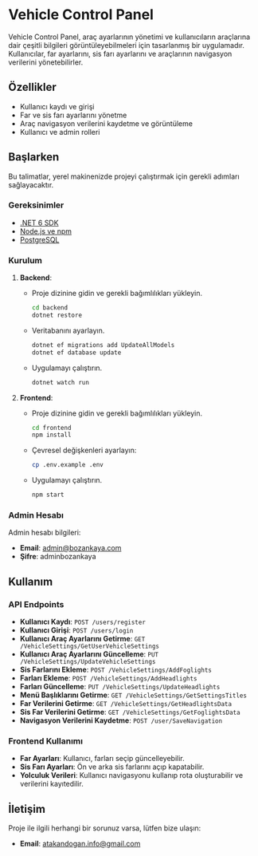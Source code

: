 # Vehicle Control Panel

Vehicle Control Panel, araç ayarlarının yönetimi ve kullanıcıların araçlarına dair çeşitli bilgileri görüntüleyebilmeleri için tasarlanmış bir uygulamadır. Kullanıcılar, far ayarlarını, sis farı ayarlarını ve araçlarının navigasyon verilerini yönetebilirler.

## Özellikler

- Kullanıcı kaydı ve girişi
- Far ve sis farı ayarlarını yönetme
- Araç navigasyon verilerini kaydetme ve görüntüleme
- Kullanıcı ve admin rolleri

## Başlarken

Bu talimatlar, yerel makinenizde projeyi çalıştırmak için gerekli adımları sağlayacaktır.

### Gereksinimler

- [.NET 6 SDK](https://dotnet.microsoft.com/download/dotnet/6.0)
- [Node.js ve npm](https://nodejs.org/)
- [PostgreSQL](https://www.postgresql.org/)

### Kurulum

1. **Backend**:
   - Proje dizinine gidin ve gerekli bağımlılıkları yükleyin.
     ```bash
     cd backend
     dotnet restore
     ```
   - Veritabanını ayarlayın.
     ```bash
     dotnet ef migrations add UpdateAllModels
     dotnet ef database update
     ```
   - Uygulamayı çalıştırın.
     ```bash
     dotnet watch run
     ```

2. **Frontend**:
   - Proje dizinine gidin ve gerekli bağımlılıkları yükleyin.
     ```bash
     cd frontend
     npm install
     ```
   - Çevresel değişkenleri ayarlayın:
     ```bash
     cp .env.example .env
     ```
   - Uygulamayı çalıştırın.
     ```bash
     npm start
     ```

### Admin Hesabı

Admin hesabı bilgileri:

- **Email**: admin@bozankaya.com
- **Şifre**: adminbozankaya

## Kullanım

### API Endpoints

- **Kullanıcı Kaydı**: `POST /users/register`
- **Kullanıcı Girişi**: `POST /users/login`
- **Kullanıcı Araç Ayarlarını Getirme**: `GET /VehicleSettings/GetUserVehicleSettings`
- **Kullanıcı Araç Ayarlarını Güncelleme**: `PUT /VehicleSettings/UpdateVehicleSettings`
- **Sis Farlarını Ekleme**: `POST /VehicleSettings/AddFoglights`
- **Farları Ekleme**: `POST /VehicleSettings/AddHeadlights`
- **Farları Güncelleme**: `PUT /VehicleSettings/UpdateHeadlights`
- **Menü Başlıklarını Getirme**: `GET /VehicleSettings/GetSettingsTitles`
- **Far Verilerini Getirme**: `GET /VehicleSettings/GetHeadlightsData`
- **Sis Far Verilerini Getirme**: `GET /VehicleSettings/GetFoglightsData`
- **Navigasyon Verilerini Kaydetme**: `POST /user/SaveNavigation`

### Frontend Kullanımı

- **Far Ayarları**: Kullanıcı, farları seçip güncelleyebilir.
- **Sis Farı Ayarları**: Ön ve arka sis farlarını açıp kapatabilir.
- **Yolculuk Verileri**: Kullanıcı navigasyonu kullanıp rota oluşturabilir ve verilerini kayıtedilir.


## İletişim

Proje ile ilgili herhangi bir sorunuz varsa, lütfen bize ulaşın:

- **Email**: [atakandogan.info@gmail.com](mailto:atakandogan.info@gmail.com)
